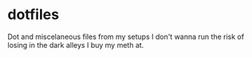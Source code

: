 # dotfiles
Dot and miscelaneous files from my setups I don't wanna run the risk of losing in the dark alleys I buy my meth at.
